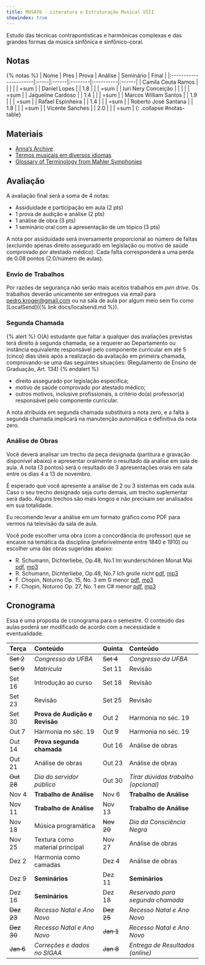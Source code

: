 ```yaml
---
title: MUSA76 - Literatura e Estruturação Musical VIII
showindex: true
---
```


Estudo das técnicas contrapontísticas e harmônicas complexas e das grandes
formas da música sinfônica e sinfônico-coral.

## Notas

{% notas %}
| Nome                  | Pres | Prova | Análise | Seminário | Final |
|:----------------------|:-----|:------|:--------|:----------|:------|
| Camila Ceuta Ramos    |      |       |         |           | =sum  |
| Daniel Lopes          |      | 1.8   |         |           | =sum  |
| Iuri Nery Conceição   |      |       |         |           | =sum  |
| Jaqueline Cardoso     |      | 1.4   |         |           | =sum  |
| Marcos William Santos |      | 1.9   |         |           | =sum  |
| Rafael Espinheira     |      | 1.4   |         |           | =sum  |
| Roberto José Santana  |      | 1.8   |         |           | =sum  |
| Vicente Sanches       |      | 2.0   |         |           | =sum  |
{: .collapse #notas-table}


## Materiais

- [Anna’s Archive](https://annas-archive.org)
- [Termos musicais em diversos idiomas](https://web.library.yale.edu/cataloging/music/instname)
- [Glossary of Terminology from Mahler Symphonies](https://www.orchestralibrary.com/reftables/mahler2gloss.html)

## Avaliação

A avaliação final será a soma de 4 notas:

- Assiduidade e participação em aula (2 pts)
- 1 prova de audição e análise (2 pts)
- 1 análise de obra (3 pts)
- 1 seminário oral com a apresentação de um tópico (3 pts)

<!-- 2.0/25 -->
A nota por assiduidade será inversamente proporcional ao número de faltas
(excluindo apenas direito assegurado em legislação ou motivo de saúde comprovado
por atestado médico). Cada falta corresponderá a uma perda de 0.08 pontos (2.0/número
de aulas).


### Envio de Trabalhos

Por razões de segurança não serão mais aceitos trabalhos em *pen
drive*. Os trabalhos deverão unicamente ser entregues via email para
[pedro.kroger@gmail.com](mailto:pedro.kroger@gmail.com) ou na sala de
aula por algum meio sem fio como [LocalSend]({% link docs/localsend.md
%}).


<!--
### Prova de Audição e Análise

A parte de análise e revisão terá questões relativas a assuntos vistos em sala
de aula.

Na parte de audição das obras você deverá identificar o nome da obra, o(a)
compositor(a), e a data aproximada da obra.

Você pode ouvir as músicas no [Spotify][7], baixar individualmente nos links
abaixo, ou baixar um arquivo zip com todas as músicas: [arquivo zip][8]

1. Teresa Carreño. *Un rêve en mer, Op.28* (1868). Pianista, compositora,
  soprano e maestra venezuelana. Conhecida internacionalmente como virtuosa do
  piano, possuindo cerca de 75 obras para piano solo. [baixar][1]

2. Clara Schumann. *Soirées musicales, op. 6, Notturno* (1835). Pianista,
  compositora e professora de piano. Considerada uma das mais renomadas
  pianistas da era romântica. [baixar][2]

3. Carlos Gomes. *Fosca. Ahimè! Dove sono?* (1873). [baixar][3]

4. Giacomo Puccini. *Suor Angelica. O sorelle in pio lavoro* (1918) [baixar][4]

5. Richard Wagner. *O Crepúsculo dos deuses* (1848). [baixar][5]

6. Manuel de Falla. *La vida breve: Interlúdio e Dança* (1904). [baixar][6]


[1]: https://drive.google.com/file/d/1Lm7u2rLOOkWyHVhuMnnz8kyNgwbcDMoM/view?usp=drive_link
[2]: https://drive.google.com/file/d/15x-8sTOrHUyVf6nVG5TRffbNqgbS6Qyq/view?usp=drive_link
[3]: https://drive.google.com/file/d/1-gzcW4HRvi2TiWaCxWGNaE1MbY4MrukR/view?usp=drive_link
[4]: https://drive.google.com/file/d/1qu_3q8Lq5qdiJIAJs-LyzQeOP_yC1wqu/view?usp=drive_link
[5]: https://drive.google.com/file/d/1BNlgoCJb6uVzhfVk7jwW8A4pQSHYho75/view?usp=drive_link
[6]: https://drive.google.com/file/d/11v_m2SaTHlKsF39nzneNWtDpHyuMhNrT/view?usp=drive_link
[7]: https://open.spotify.com/playlist/61D0Jb6vRhtpRHCokBIGEf?si=360d38a5f8a1455e
[8]: https://drive.google.com/file/d/1hFmf5roYSC6buBbPZDxO6dzQ4ceXx_4t/view?usp=sharing

-->


### Segunda Chamada

{% alert %}
O(A) estudante que faltar a qualquer das avaliações previstas terá direito à
segunda chamada, se a requerer ao Departamento ou instância equivalente
responsável pelo componente curricular em até 5 (cinco) dias úteis após a
realização da avaliação em primeira chamada, comprovando-se uma das seguintes
situações: (Regulamento de Ensino de Graduação, Art. 134)
{% endalert %}

- direito assegurado por legislação específica;
- motivo de saúde comprovado por atestado médico;
- outros motivos, inclusive profissionais, a critério do(a) professor(a)
  responsável pelo componente curricular.

A nota atribuída em segunda chamada substituirá a nota zero, e a falta à segunda
chamada implicará na manutenção automática e definitiva da nota zero.


### Análise de Obras

Você deverá analisar um trecho da peça designada (partitura e gravação
disponível abaixo) e apresentar oralmente o resultado da análise em
sala de aula. A nota (3 pontos) será o resultado de 3 apresentações
orais em sala entre os dias 4 a 13 de novembro.

É esperado que você apresente a análise de 2 ou 3 sistemas em cada
aula. Caso o seu trecho designado seja curto demais, um trecho
suplementar será dado. Alguns trechos são mais longos e não precisam
ser analisados em sua totalidade.

Eu recomendo levar a análise em um formato gráfico como PDF para
vermos na televisão da sala de aula.

Você pode escolher uma obra (com a concordância do professor) que se
encaixe na temática da disciplina (preferivelmente entre 1840 e 1910)
ou escolher uma das obras sugeridas abaixo:

- R. Schumann, Dichterliebe, Op.48, No.1 Im wunderschönen Monat Mai [pdf][10], [mp3][11]
- R. Schumann, Dichterliebe, Op.48, No.7 Ich grolle nicht [pdf][12], [mp3][13]
- F. Chopin, Noturno Op. 15, No. 3 em G menor [pdf][14], [mp3][15]
- F. Chopin, Noturno Op. 27, No. 1 em C# menor [pdf][16], [mp3][17]

[10]: https://drive.google.com/file/d/1McRRbXpVY93K2riNjPxPUnufOfVw4YsP/view?usp=drive_link
[11]: https://drive.google.com/file/d/1OYptQIi7PR2FoWRclIxft7Cm8ogUXxpg/view?usp=drive_link
[12]: https://drive.google.com/file/d/143fPYDiPIpDm9OaJ_5HnyBslkr4Naq_t/view?usp=drive_link
[13]: https://drive.google.com/file/d/1R3kbfkV8ROs6lIPMHexte2FNyWVwLU7H/view?usp=drive_link
[14]: https://drive.google.com/file/d/1GHY8pNC2-uWt_qBXwO0wSss3eLbfcn1M/view?usp=drive_link
[15]: https://drive.google.com/file/d/1qhk3HCu-imK4sIaIhuBWBrgxbDv-oO7m/view?usp=drive_link
[16]: https://drive.google.com/file/d/17TG4EU4xEMhlXh8zdTyAS0lcPsy_6ScV/view?usp=drive_link
[17]: https://drive.google.com/file/d/12xpcBGlRb17OTilAKas2rw6E53Gt2ijP/view?usp=drive_link

<!--
### Tópicos para os Seminários

A terceira avaliação será a apresentação de um seminário sobre um dos tópicos
abaixo. A apresentação deverá ser individual em uma data pré-determinada entre
os dias 9 e 16 de dezembro.

- A Sinfonia no século XIX
- A Ópera entre 1850 e 1910
- Minimalismo
- O Balé entre 1850 e 1920

- O Concerto no século XIX
- Compositoras mulheres entre 1850 e 1920
- Os movimentos nacionalistas no final do século XIX e início do século XX
-->


## Cronograma

Essa é uma proposta de cronograma para o semestre. O conteúdo das aulas poderá
ser modificado de acordo com a necessidade e eventualidade.

| Terça      | Conteúdo                        | Quinta     | Conteúdo                            |
|:-----------|:--------------------------------|:-----------|:------------------------------------|
| ~~Set 2~~  | *Congresso da UFBA*             | ~~Set 4~~  | *Congresso da UFBA*                 |
| ~~Set 9~~  | *Matrícula*                     | Set 11     | Revisão                             |
| Set 16     | Introdução ao curso             | Set 18     | Revisão                             |
| Set 23     | Revisão                         | Set 25     | Revisão                             |
| Set 30     | **Prova de Audição e Revisão**  | Out 2      | Harmonia no séc. 19                 |
| Out 7      | Harmonia no séc. 19             | Out 9      | Harmonia no séc. 19                 |
| Out 14     | **Prova segunda chamada**       | Out 16     | Análise de obras                    |
| Out 21     | Análise de obras                | Out 23     | Análise de obras                    |
| ~~Out 28~~ | *Dia do servidor público*       | Out 30     | *Tirar dúvidas trabalho (opcional)* |
| Nov 4      | **Trabalho de Análise**         | Nov 6      | **Trabalho de Análise**             |
| Nov 11     | **Trabalho de Análise**         | Nov 13     | **Trabalho de Análise**             |
| Nov 18     | Música programática             | ~~Nov 20~~ | *Dia da Consciência Negra*          |
| Nov 25     | Textura como material principal | Nov 27     | Análise de obras                    |
| Dez 2      | Harmonia como camadas           | Dez 4      | Análise de obras                    |
| Dez 9      | **Seminários**                  | Dez 11     | **Seminários**                      |
| Dez 16     | **Seminários**                  | Dez 18     | *Reservado para segunda chamada*    |
| ~~Dez 23~~ | *Recesso Natal e Ano Novo*      | ~~Dez 25~~ | *Recesso Natal e Ano Novo*          |
| ~~Dez 30~~ | *Recesso Natal e Ano Novo*      | ~~Jan 1~~  | *Recesso Natal e Ano Novo*          |
| ~~Jan 6~~  | *Correções e dados no SIGAA*    | ~~Jan 8~~  | *Entrega de Resultados (online)*    |
